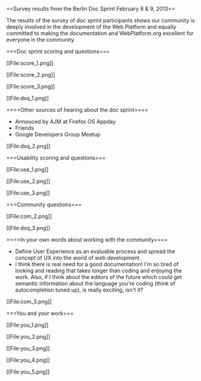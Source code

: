 ==Survey results from the Berlin Doc Sprint February 8 & 9, 2013==

The results of the survey of doc sprint participants shows our community is deeply involved in the development of the Web Platform and equally committed to making the documentation and WebPlatform.org excellent for everyone in the community.

===Doc sprint scoring and questions===

[[File:score_1.png]]


[[File:score_2.png]]

[[File:score_3.png]]


[[File:dsq_1.png]]

====Other sources of hearing about the doc sprint====
* Annouced by AJM at Firefox OS Appday
* Friends
* Google Developers Group Meetup

[[File:dsq_2.png]]

===Usability scoring and questions===

[[File:use_1.png]]

[[File:use_2.png]]

[[File:use_3.png]]

===Community questions===

[[File:com_2.png]]

[[File:dsq_3.png]]

====In your own words about working with the community====
* Define User Experience as an evaluable process and spread the concept of UX into the world of web development.
* I think there is real need for a good documentation! I'm so tired of looking and reading that takes longer than coding and enjoying the work. Also, if I think about the editors of the future which could get semantic information about the language you're coding (think of autocompletion tuned up), is really exciting, isn't it?


[[File:com_3.png]]

===You and your work===

[[File:you_1.png]]

[[File:you_2.png]]

[[File:you_3.png]]

[[File:you_4.png]]

[[File:you_5.png]]